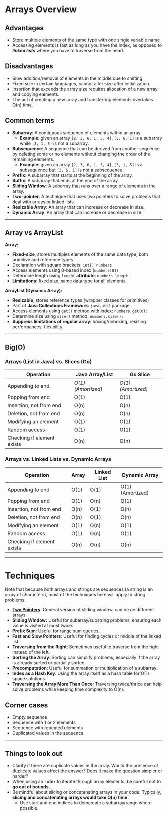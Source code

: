 # Arrays Overview

## Advantages

* Store multiple elements of the same type with one single variable name
* Accessing elements is fast as long as you have the index, as opposed to _**linked lists**_ where you have to traverse
  from the head.

## Disadvantages

* Slow addition/removal of elements in the middle due to shifting.
* Fixed size in certain languages, cannot alter size after initialization.
* Insertion that exceeds the array size requires allocation of a new array and copying elements.
* The act of creating a new array and transferring elements overtakes O(n) time.

## Common terms

* **Subarray**: A contiguous sequence of elements within an array.
    - **Example**: given an array `[2, 3, 6, 1, 5, 4]`, `[3, 6, 1]` is a subarray while `[3, 1, 5]` is not a subarray.
* **Subsequence**: A sequence that can be derived from another sequence by deleting some or no elements without changing
  the order of the remaining elements.
    - **Example**: given an array `[2, 3, 6, 1, 5, 4]`, `[3, 1, 5]` is a subsequence but `[3, 5, 1]` is not a
      subsequence.
* **Prefix**: A subarray that starts at the beginning of the array.
* **Suffix**: A subarray that ends at the end of the array.
* **Sliding Window**: A subarray that runs over a range of elements in the array.
* **Two-pointer**: A technique that uses two pointers to solve problems that deal with arrays or linked lists.
* **Resizable Array**: An array that can increase or decrease in size.
* **Dynamic Array**: An array that can increase or decrease in size.

-----------------------

## Array vs ArrayList

**Array:**

* **Fixed-size**, stores multiples elements of the same data type, both primitive and reference types
* Declaration with square brackets: `int[] numbers`
* Access elements using 0-based index (`numbers[0]`)
* Determine length using `lenght` **attribute**: `numbers.length`
* **Limitations**: fixed size, same data type for all elements.

**ArrayList (Dynamic Array):**

* **Resizable**, stores reference types (wrapper classes for primitives)
* Part of **Java Collections Framework**: `java.util` package
* Access elements using `get()` method with index: `numbers.get(0)`;
* Determine size using `size()` method: `numbers.size();`
* **Suppress limitations of regular array**: boxing/unboxing, resizing performances, flexibility.

-----------------------

## Big(O)

### Arrays (List in Java) vs. Slices (Go)

| **Operation**              | **Java Array/List** | **Go Slice**       |
|----------------------------|---------------------|--------------------|
| Appending to end           | *O(1) (Amortized)*  | *O(1) (Amortized)* |
| Popping from end           | O(1)                | O(1)               |
| Insertion, not from end    | O(n)                | O(n)               |
| Deletion, not from end     | O(n)                | O(n)               |
| Modifying an element       | O(1)                | O(1)               |
| Random access              | O(1)                | O(1)               |
| Checking if element exists | O(n)                | O(n)               |

### Arrays vs. Linked Lists vs. Dynamic Arrays

| **Operation**              | **Array** | **Linked List** | **Dynamic Array** |
|----------------------------|-----------|-----------------|-------------------|
| Appending to end           | O(1)      | O(1)            | O(1) (Amortized)  |
| Popping from end           | O(1)      | O(n)            | O(1)              |
| Insertion, not from end    | O(n)      | O(1)            | O(n)              |
| Deletion, not from end     | O(n)      | O(1)            | O(n)              |
| Modifying an element       | O(1)      | O(n)            | O(1)              |
| Random access              | O(1)      | O(n)            | O(1)              |
| Checking if element exists | O(n)      | O(n)            | O(n)              |

-----------------------

# Techniques

Note that because both arrays and strings are sequences (a string is an array of characters), most of the techniques
here will apply to string problems.

* **[Two Pointers](../techniques/twoPointers.md)**: General version of sliding window, can be on different arrays.
* **Sliding Window:** Useful for subarray/substring problems, ensuring each value is visited at most twice.
* **Prefix Sum**: Useful for range sum queries.
* **Fast and Slow Pointers**: Useful for finding cycles or middle of the linked list.
* **Traversing from the Right**: Sometimes useful to traverse from the right instead of the left.
* **Sorting the Array**: Sorting can simplify problems, especially if the array is already sorted or partially sorted.
* **Precomputation**: Useful for summation or multiplication of a subarray.
* **Index as a Hash Key**: Using the array itself as a hash table for O(1) space solutions.
* **Traversing the Array More Than Once**: Traversing twice/thrice can help solve problems while keeping time complexity
  to O(n).

## Corner cases

* Empty sequence
* Sequence with 1 or 2 elements
* Sequence with repeated elements
* Duplicated values in the sequence

-----------------------

## Things to look out

* Clarify if there are duplicate values in the array. Would the presence of duplicate values affect the answer? Does it
  make the question simpler or harder?
* When using an index to iterate through array elements, be careful not to **go out of bounds**.
* Be mindful about slicing or concatenating arrays in your code. Typically, **slicing and concatenating arrays would
  take O(n) time**.
  - Use start and end indices to demarcate a subarray/range where possible.